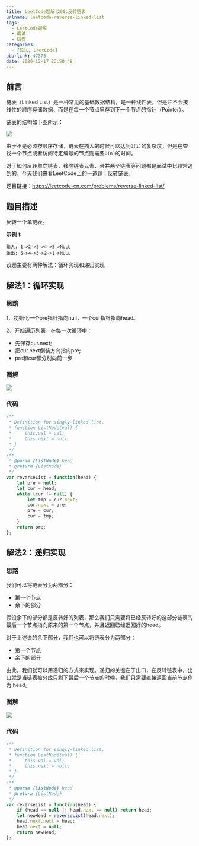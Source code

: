 ```yaml
---
title: LeetCode题解|206.反转链表
urlname: leetcode-reverse-linked-list
tags:
  - LeetCode题解
  - 面试
  - 链表
categories:
  - [算法, LeetCode]
abbrlink: 47373
date: 2020-12-17 23:50:48
---
```


## 前言
链表（Linked List）是一种常见的基础数据结构，是一种线性表，但是并不会按线性的顺序存储数据，而是在每一个节点里存到下一个节点的指针（Pointer）。

链表的结构如下图所示：

![](https://image.chenhanpeng.com/static/blog-images/blogImages/2020/20201217235816.png)

由于不是必须按顺序存储，链表在插入的时候可以达到`O(1)`的复杂度，但是在查找一个节点或者访问特定编号的节点则需要`O(n)`的时间。

对于如何反转单向链表、移除链表元素、合并两个链表等问题都是面试中比较常遇到的，今天我们来看LeetCode上的一道题：反转链表。

题目链接：https://leetcode-cn.com/problems/reverse-linked-list/


## 题目描述
反转一个单链表。

**示例 1:**
```
输入: 1->2->3->4->5->NULL
输出: 5->4->3->2->1->NULL
```

该题主要有两种解法：循环实现和递归实现

## 解法1：循环实现
### 思路
1、初始化一个pre指针指向null，一个cur指针指向head。

2、开始遍历列表，在每一次循环中：
- 先保存cur.next;
- 把cur.next倒装方向指向pre;
- pre和cur都分别向前一步

### 图解
![](https://image.chenhanpeng.com/static/blog-images/blogImages/2020/20201218073444.png)

### 代码
```javascript
/**
 * Definition for singly-linked list.
 * function ListNode(val) {
 *     this.val = val;
 *     this.next = null;
 * }
 */
/**
 * @param {ListNode} head
 * @return {ListNode}
 */
var reverseList = function(head) {
    let pre = null;
    let cur = head;
    while (cur != null) {
        let tmp = cur.next;
        cur.next = pre;
        pre = cur;
        cur = tmp;
    }
    return pre;
};
```

## 解法2：递归实现
### 思路
我们可以将链表分为两部分：
- 第一个节点
- 余下的部分

假设余下的部分都是反转好的列表，那么我们只需要将已经反转好的这部分链表的最后一个节点指向原来的第一个节点，并且返回已经返回好的head。

对于上述说的余下部分，我们也可以将链表分为两部分：
- 第一个节点
- 余下的部分

由此，我们就可以用递归的方式来实现。递归的关键在于出口，在反转链表中，出口就是当链表被分成只剩下最后一个节点的时候，我们只需要直接返回当前节点作为 head。

### 图解
![](https://image.chenhanpeng.com/static/blog-images/blogImages/2020/20201218074412.png)

### 代码
```javascript
/**
 * Definition for singly-linked list.
 * function ListNode(val) {
 *     this.val = val;
 *     this.next = null;
 * }
 */
/**
 * @param {ListNode} head
 * @return {ListNode}
 */
var reverseList = function(head) {
    if (head == null || head.next == null) return head;
    let newHead = reverseList(head.next);
    head.next.next = head;
    head.next = null;
    return newHead;
};
```